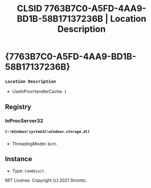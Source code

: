 ﻿---
title: "CLSID 7763B7C0-A5FD-4AA9-BD1B-58B17137236B | Location Description"
excerpt: What is COM-Object CLSID 7763B7C0-A5FD-4AA9-BD1B-58B17137236B?
---

# {7763B7C0-A5FD-4AA9-BD1B-58B17137236B}

### `Location Description`
* UseInProcHandlerCache: `1`

## Registry


### InProcServer32

##### `C:\Windows\system32\windows.storage.dll`
* ThreadingModel: `Both`

## Instance

* Type: `ComObject`

MIT License. Copyright (c) 2021 Strontic.


